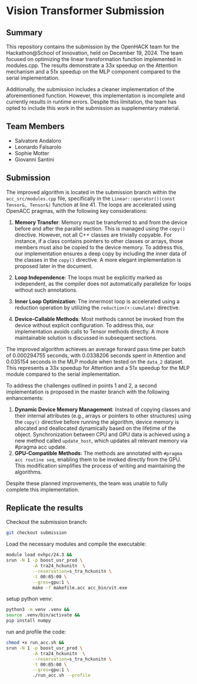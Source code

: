 # Vision Transformer Submission

## Summary

This repository contains the submission by the OpenHACK team
for the Hackathon@School of Innovation, held on December 19,
2024. The team focused on optimizing the linear transformation
function implemented in modules.cpp. The results demonstrate
a 33x speedup on the Attention mechanism and a 51x speedup
on the MLP component compared to the serial implementation.

Additionally, the submission includes a cleaner implementation
of the aforementioned function. However, this implementation
is incomplete and currently results in runtime errors.
Despite this limitation, the team has opted to include this
work in the submission as supplementary material.

## Team Members

- Salvatore Andaloro
- Leonardo Falsarolo
- Sophie Motter
- Giovanni Santini

## Submission

The improved algorithm is located in the submission branch
within the `acc_src/modules.cpp` file, specifically in
the `Linear::operator()(const Tensor&, Tensor&)` function at
line 41. The loops are accelerated using OpenACC pragmas,
with the following key considerations:

1. **Memory Transfer**: Memory must be transferred to and
   from the device before and after the parallel section.
   This is managed using the `copy()` directive. However,
   not all C++ classes are trivially copyable. For instance,
   if a class contains pointers to other classes or arrays,
   those members must also be copied to the device memory.
   To address this, our implementation ensures a deep copy
   by including the inner data of the classes in the `copy()`
   directive. A more elegant implementation is proposed later
   in the document.

2. **Loop Independence**: The loops must be explicitly marked
   as independent, as the compiler does not automatically
   parallelize for loops without such annotations.

3. **Inner Loop Optimization**: The innermost loop is accelerated
   using a reduction operation by utilizing the `reduction(+:cumulate)`
   directive.

3.  **Device-Callable Methods**: Most methods cannot be invoked
   from the device without explicit configuration. To address this,
   our implementation avoids calls to Tensor methods directly.
   A more maintainable solution is discussed in subsequent sections.

The improved algorithm achieves an average forward pass time per
batch of 0.000294755 seconds, with 0.0338206 seconds spent
in Attention and 0.035154 seconds in the MLP module when
tested on the `data_2` dataset. This represents a 33x speedup
for Attention and a 51x speedup for the MLP module compared
to the serial implementation.

To address the challenges outlined in points 1 and 2, a second
implementation is proposed in the master branch with the
following enhancements:

1. **Dynamic Device Memory Management**: Instead of copying
   classes and their internal attributes (e.g., arrays or
   pointers to other structures) using the `copy()` directive
   before running the algorithm, device memory is allocated
   and deallocated dynamically based on the lifetime of the
   object. Synchronization between CPU and GPU data is achieved
   using a new method called `update_host`, which updates all
   relevant memory via #pragma acc update.
2. **GPU-Compatible Methods**: The methods are annotated with
   `#pragma acc routine seq`, enabling them to be invoked directly
   from the GPU. This modification simplifies the process of
   writing and maintaining the algorithms.

Despite these planned improvements, the team was unable to fully
complete this implementation.

## Replicate the results

Checkout the submission branch:

```bash
git checkout submission
```

Load the necessary modules and compile the executable:

```bash
module load nvhpc/24.3 &&
srun -N 1 -p boost_usr_prod \
          -A tra24_hckunitn  \
          --reservation=s_tra_hckunitn \
          -t 00:05:00 \
          --gres=gpu:1 \
          make -f makefile.acc acc_bin/vit.exe
```

setup python venv:

```bash
python3 -m venv .venv &&
source .venv/bin/activate &&
pip install numpy
```

run and profile the code:

```bash
chmod +x run_acc.sh &&
srun -N 1 -p boost_usr_prod \
          -A tra24_hckunitn  \
          --reservation=s_tra_hckunitn \
          -t 00:05:00 \
          --gres=gpu:1 \
          ./run_acc.sh --profile
```

